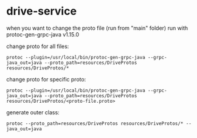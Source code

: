 # drive-service

when you want to change the proto file (run from "main" folder)
run with protoc-gen-grpc-java v1.15.0

change proto for all files:

```
protoc --plugin=/usr/local/bin/protoc-gen-grpc-java --grpc-java_out=java --proto_path=resources/DriveProtos resources/DriveProtos/*
```

change proto for specific proto:

```
protoc --plugin=/usr/local/bin/protoc-gen-grpc-java --grpc-java_out=java --proto_path=resources/DriveProtos resources/DriveProtos/<proto-file.proto>
```

generate outer class:

```
protoc --proto_path=resources/DriveProtos resources/DriveProtos/* --java_out=java
```

